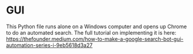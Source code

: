 # GUI

This Python file runs alone on a Windows computer and opens up Chrome to do an automated search. The full tutorial on implementing it is here: https://thefounder.medium.com/how-to-make-a-google-search-bot-gui-automation-series-i-9eb5618d3a27
